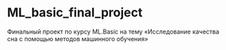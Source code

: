# ML_basic_final_project
Финальный проект по курсу ML.Basic на тему «Исследование качества сна с помощью методов машинного обучения»
